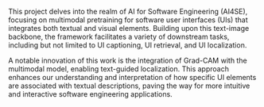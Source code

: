 This project delves into the realm of AI for Software Engineering (AI4SE), focusing on multimodal pretraining for software user interfaces (UIs) that integrates both textual and visual elements. Building upon this text-image backbone, the framework facilitates a variety of downstream tasks, including but not limited to UI captioning, UI retrieval, and UI localization.

A notable innovation of this work is the integration of Grad-CAM with the multimodal model, enabling text-guided localization. This approach enhances our understanding and interpretation of how specific UI elements are associated with textual descriptions, paving the way for more intuitive and interactive software engineering applications.
